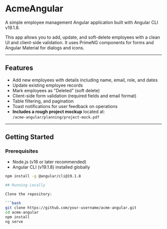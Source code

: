 # AcmeAngular

A simple employee management Angular application built with Angular CLI v19.1.8.

This app allows you to add, update, and soft-delete employees with a clean UI and client-side validation. It uses PrimeNG components for forms and Angular Material for dialogs and icons.

---

## Features

- Add new employees with details including name, email, role, and dates
- Update existing employee records
- Mark employees as "Deleted" (soft delete)
- Client-side form validation (required fields and email format)
- Table filtering, and pagination
- Toast notifications for user feedback on operations
- **Includes a rough project mockup** located at:  
  `/acme-angular/planning/project-mock.pdf`


---

## Getting Started

### Prerequisites

- Node.js (v16 or later recommended)
- Angular CLI (v19.1.8) installed globally

````bash
npm install -g @angular/cli@19.1.8

## Running Locally

Clone the repository:

```bash
git clone https://github.com/your-username/acme-angular.git
cd acme-angular
npm install
ng serve

````
